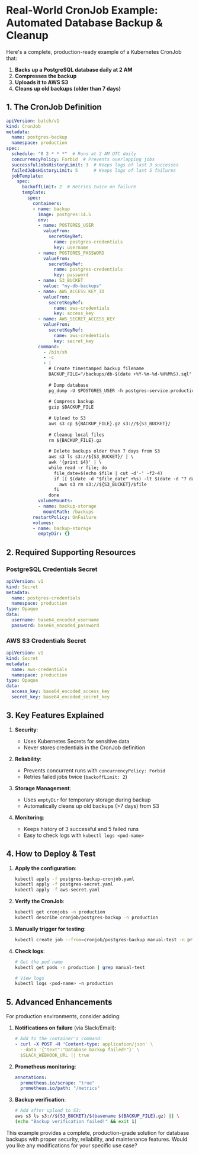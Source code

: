 # **Real-World CronJob Example: Automated Database Backup & Cleanup**

Here's a complete, production-ready example of a Kubernetes CronJob that:
1. **Backs up a PostgreSQL database daily at 2 AM**
2. **Compresses the backup**
3. **Uploads it to AWS S3**
4. **Cleans up old backups (older than 7 days)**

## **1. The CronJob Definition**

```yaml
apiVersion: batch/v1
kind: CronJob
metadata:
  name: postgres-backup
  namespace: production
spec:
  schedule: "0 2 * * *"  # Runs at 2 AM UTC daily
  concurrencyPolicy: Forbid  # Prevents overlapping jobs
  successfulJobsHistoryLimit: 3  # Keeps logs of last 3 successes
  failedJobsHistoryLimit: 5      # Keeps logs of last 5 failures
  jobTemplate:
    spec:
      backoffLimit: 2  # Retries twice on failure
      template:
        spec:
          containers:
          - name: backup
            image: postgres:14.5
            env:
            - name: POSTGRES_USER
              valueFrom:
                secretKeyRef:
                  name: postgres-credentials
                  key: username
            - name: POSTGRES_PASSWORD
              valueFrom:
                secretKeyRef:
                  name: postgres-credentials
                  key: password
            - name: S3_BUCKET
              value: "my-db-backups"
            - name: AWS_ACCESS_KEY_ID
              valueFrom:
                secretKeyRef:
                  name: aws-credentials
                  key: access_key
            - name: AWS_SECRET_ACCESS_KEY
              valueFrom:
                secretKeyRef:
                  name: aws-credentials
                  key: secret_key
            command: 
              - /bin/sh
              - -c
              - |
                # Create timestamped backup filename
                BACKUP_FILE="/backups/db-$(date +%Y-%m-%d-%H%M%S).sql"
                
                # Dump database
                pg_dump -U $POSTGRES_USER -h postgres-service.production.svc.cluster.local -d myapp > $BACKUP_FILE
                
                # Compress backup
                gzip $BACKUP_FILE
                
                # Upload to S3
                aws s3 cp ${BACKUP_FILE}.gz s3://${S3_BUCKET}/
                
                # Cleanup local files
                rm ${BACKUP_FILE}.gz
                
                # Delete backups older than 7 days from S3
                aws s3 ls s3://${S3_BUCKET}/ | \
                awk '{print $4}' | \
                while read -r file; do
                  file_date=$(echo $file | cut -d'-' -f2-4)
                  if [[ $(date -d "$file_date" +%s) -lt $(date -d "7 days ago" +%s) ]]; then
                    aws s3 rm s3://${S3_BUCKET}/$file
                  fi
                done
            volumeMounts:
            - name: backup-storage
              mountPath: /backups
          restartPolicy: OnFailure
          volumes:
          - name: backup-storage
            emptyDir: {}
```

## **2. Required Supporting Resources**

### **PostgreSQL Credentials Secret**
```yaml
apiVersion: v1
kind: Secret
metadata:
  name: postgres-credentials
  namespace: production
type: Opaque
data:
  username: base64_encoded_username
  password: base64_encoded_password
```

### **AWS S3 Credentials Secret**
```yaml
apiVersion: v1
kind: Secret
metadata:
  name: aws-credentials
  namespace: production
type: Opaque
data:
  access_key: base64_encoded_access_key
  secret_key: base64_encoded_secret_key
```

## **3. Key Features Explained**

1. **Security**:
   - Uses Kubernetes Secrets for sensitive data
   - Never stores credentials in the CronJob definition

2. **Reliability**:
   - Prevents concurrent runs with `concurrencyPolicy: Forbid`
   - Retries failed jobs twice (`backoffLimit: 2`)

3. **Storage Management**:
   - Uses `emptyDir` for temporary storage during backup
   - Automatically cleans up old backups (>7 days) from S3

4. **Monitoring**:
   - Keeps history of 3 successful and 5 failed runs
   - Easy to check logs with `kubectl logs <pod-name>`

## **4. How to Deploy & Test**

1. **Apply the configuration**:
   ```bash
   kubectl apply -f postgres-backup-cronjob.yaml
   kubectl apply -f postgres-secret.yaml
   kubectl apply -f aws-secret.yaml
   ```

2. **Verify the CronJob**:
   ```bash
   kubectl get cronjobs -n production
   kubectl describe cronjob/postgres-backup -n production
   ```

3. **Manually trigger for testing**:
   ```bash
   kubectl create job --from=cronjob/postgres-backup manual-test -n production
   ```

4. **Check logs**:
   ```bash
   # Get the pod name
   kubectl get pods -n production | grep manual-test

   # View logs
   kubectl logs <pod-name> -n production
   ```

## **5. Advanced Enhancements**

For production environments, consider adding:

1. **Notifications on failure** (via Slack/Email):
   ```yaml
   # Add to the container's command:
   - curl -X POST -H 'Content-type: application/json' \
     --data '{"text":"Database backup failed!"}' \
     $SLACK_WEBHOOK_URL || true
   ```

2. **Prometheus monitoring**:
   ```yaml
   annotations:
     prometheus.io/scrape: "true"
     prometheus.io/path: "/metrics"
   ```

3. **Backup verification**:
   ```bash
   # Add after upload to S3:
   aws s3 ls s3://${S3_BUCKET}/$(basename ${BACKUP_FILE}.gz) || \
   (echo "Backup verification failed!" && exit 1)
   ```

This example provides a complete, production-grade solution for database backups with proper security, reliability, and maintenance features. Would you like any modifications for your specific use case?